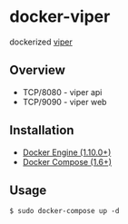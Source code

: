 # docker-viper

dockerized [viper](https://github.com/viper-framework/viper)

## Overview
* TCP/8080 - viper api
* TCP/9090 - viper web

## Installation
* [Docker Engine (1.10.0+)](https://docs.docker.com/engine/installation/linux/ubuntulinux/)
* [Docker Compose (1.6+)](https://docs.docker.com/compose/install/)

## Usage
```
$ sudo docker-compose up -d
```


